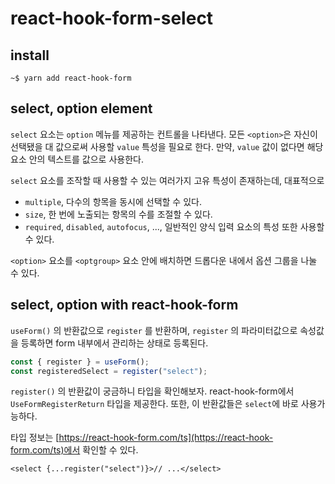 # react-hook-form-select

## install

```shell
~$ yarn add react-hook-form
```

## select, option element

`select` 요소는 `option` 메뉴를 제공하는 컨트롤을 나타낸다.
모든 `<option>`은 자신이 선택됐을 대 값으로써 사용할 `value` 특성을 필요로 한다.
만약, `value` 값이 없다면 해당 요소 안의 텍스트를 값으로 사용한다.

`select` 요소를 조작할 때 사용할 수 있는 여러가지 고유 특성이 존재하는데, 대표적으로

- `multiple`, 다수의 항목을 동시에 선택할 수 있다.
- `size`, 한 번에 노출되는 항목의 수를 조절할 수 있다.
- `required`, `disabled`, `autofocus`, ..., 일반적인 양식 입력 요소의 특성 또한 사용할 수 있다.

`<option>` 요소를 `<optgroup>` 요소 안에 배치하면 드롭다운 내에서 옵션 그룹을 나눌 수 있다.

## select, option with react-hook-form

`useForm()` 의 반환값으로 `register` 를 반환하며, `register` 의 파라미터값으로 속성값을 등록하면 form 내부에서 관리하는 상태로 등록된다.

```ts
const { register } = useForm();
const registeredSelect = register("select");
```

`register()` 의 반환값이 궁금하니 타입을 확인해보자. react-hook-form에서 `UseFormRegisterReturn` 타입을 제공한다. 또한, 이 반환값들은 `select`에 바로 사용가능하다.

타입 정보는 [https://react-hook-form.com/ts](https://react-hook-form.com/ts)에서 확인할 수 있다.

```tsx
<select {...register("select")}>// ...</select>
```
